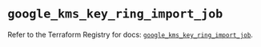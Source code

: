 # `google_kms_key_ring_import_job`

Refer to the Terraform Registry for docs: [`google_kms_key_ring_import_job`](https://registry.terraform.io/providers/hashicorp/google-beta/6.13.0/docs/resources/google_kms_key_ring_import_job).
